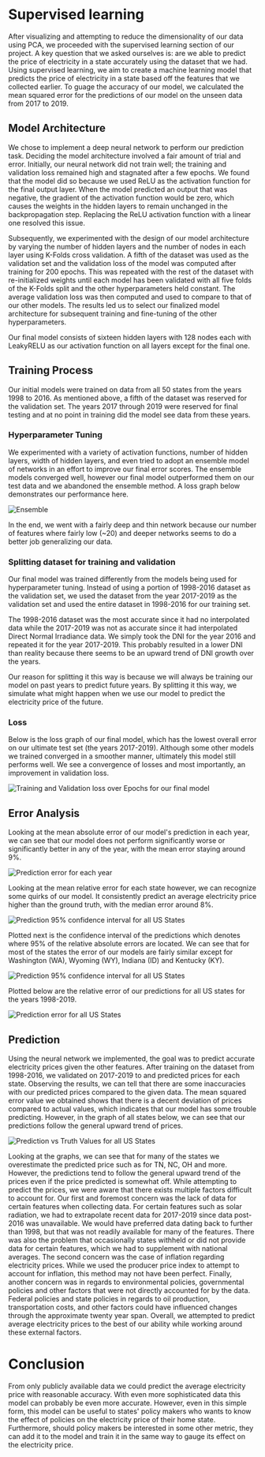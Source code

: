 # Supervised learning
After visualizing and attempting to reduce the dimensionality of our data using PCA, we proceeded with the supervised learning section of our project. A key question that we asked ourselves is: are we able to predict the price of electricity in a state accurately using the dataset that we had. Using supervised learning, we aim to create a machine learning model that predicts the price of electricity in a state based off the features that we collected earlier. To guage the accuracy of our model, we calculated the mean squared error for the predictions of our model on the unseen data from 2017 to 2019. 

## Model Architecture
We chose to implement a deep neural network to perform our prediction task. Deciding the model architecture involved a fair amount of trial and error. Initially, our neural network did not train well; the training and validation loss remained high and stagnated after a few epochs. We found that the model did so because we used ReLU as the activation function for the final output layer. When the model predicted an output that was negative, the gradient of the activation function would be zero, which causes the weights in the hidden layers to remain unchanged in the backpropagation step. Replacing the ReLU activation function with a linear one resolved this issue. 

Subsequently, we experimented with the design of our model architecture by varying the number of hidden layers and the number of nodes in each layer using K-Folds cross validation. A fifth of the dataset was used as the validation set and the validation loss of the model was computed after training for 200 epochs. This was repeated with the rest of the dataset with re-initialized weights until each model has been validated with all five folds of the K-Folds split and the other hyperparameters held constant. The average validation loss was then computed and used to compare to that of our other models. The results led us to select our finalized model architecture for subsequent training and fine-tuning of the other hyperparameters. 

Our final model consists of sixteen hidden layers with 128 nodes each with LeakyRELU as our activation function on all layers except for the final one. 

## Training Process
Our initial models were trained on data from all 50 states from the years 1998 to 2016. As mentioned above, a fifth of the dataset was reserved for the validation set. The years 2017 through 2019 were reserved for final testing and at no point in training did the model see data from these years.

### Hyperparameter Tuning
We experimented with a variety of activation functions, number of hidden layers, width of hidden layers, and even tried to adopt an ensemble model of networks in an effort to improve our final error scores. The ensemble models converged well, however our final model outperformed them on our test data and we abandoned the ensemble method. A loss graph below demonstrates our performance here.

![Ensemble](./images/model2_h.png)

In the end, we went with a fairly deep and thin network because our number of features where fairly low (~20) and deeper networks seems to do a better job generalizing our data.

### Splitting dataset for training and validation
Our final model was trained differently from the models being used for hyperparameter tuning. Instead of using a portion of 1998-2016 dataset as the validation set, we used the dataset from the year 2017-2019 as the validation set and used the entire dataset in 1998-2016 for our training set.

The 1998-2016 dataset was the most accurate since it had no interpolated data while the 2017-2019 was not as accurate since it had interpolated Direct Normal Irradiance data. We simply took the DNI for the year 2016 and repeated it for the year 2017-2019. This probably resulted in a lower DNI than reality because there seems to be an upward trend of DNI growth over the years.

Our reason for splitting it this way is because we will always be training our model on past years to predict future years. By splitting it this way, we simulate what might happen when we use our model to predict the electricity price of the future.

### Loss
Below is the loss graph of our final model, which has the lowest overall error on our ultimate test set (the years 2017-2019). Although some other models we trained converged in a smoother manner, ultimately this model still performs well. We see a convergence of losses and most importantly, an improvement in validation loss.

![Training and Validation loss over Epochs for our final model](./images/model_3.98.svg)

## Error Analysis
Looking at the mean absolute error of our model's prediction in each year, we can see that our model does not perform significantly worse or significantly better in any of the year, with the mean error staying around 9%.

![Prediction error for each year](./images/supervised/year_error_visualization.svg)

Looking at the mean relative error for each state however, we can recognize some quirks of our model. It consistently predict an average electricity price higher than the ground truth, with the median error around 8%.

![Prediction 95% confidence interval for all US States](./images/supervised/state_confidence_error_visualization.svg)

Plotted next is the confidence interval of the predictions which denotes where 95% of the relative absolute errors are located. We can see that for most of the states the error of our models are fairly similar except for Washington (WA), Wyoming (WY), Indiana (ID) and Kentucky (KY).

![Prediction 95% confidence interval for all US States](./images/supervised/state_confidence_abs_error_visualization.svg)

Plotted below are the relative error of our predictions for all US states for the years 1998-2019.

![Prediction error for all US States](./images/supervised/state_error_visualization.svg)

## Prediction
Using the neural network we implemented, the goal was to predict accurate electricity prices given the other features. After training on the dataset from 1998-2016, we validated on 2017-2019 to and predicted prices for each state. Observing the results, we can tell that there are some inaccuracies with our predicted prices compared to the given data. The mean squared error value we obtained shows that there is a decent deviation of prices compared to actual values, which indicates that our model has some trouble predicting. However, in the graph of all states below, we can see that our predictions follow the general upward trend of prices. 

![Prediction vs Truth Values for all US States](./images/supervised/state_prediction_visualization.svg)

Looking at the graphs, we can see that for many of the states we overestimate the predicted price such as for TN, NC, OH and more. However, the predictions tend to follow the general upward trend of the prices even if the price predicted is somewhat off. While attempting to predict the prices, we were aware that there exists multiple factors difficult to account for. Our first and foremost concern was the lack of data for certain features when collecting data. For certain features such as solar radiation, we had to extrapolate recent data for 2017-2019 since data post-2016 was unavailable. We would have preferred data dating back to further than 1998, but that was not readily available for many of the features. There was also the problem that occasionally states withheld or did not provide data for certain features, which we had to supplement with national averages. The second concern was the case of inflation regarding electricity prices. While we used the producer price index to attempt to account for inflation, this method may not have been perfect. Finally, another concern was in regards to environmental policies, governmental policies and other factors that were not directly accounted for by the data. Federal policies and state policies in regards to oil production, transportation costs, and other factors could have influenced changes through the approximate twenty year span. Overall, we attempted to predict average electricity prices to the best of our ability while working around these external factors. 

# Conclusion

From only publicly available data we could predict the average electricity price with reasonable accuracy. With even more sophisticated data this model can probably be even more accurate. However, even in this simple form, this model can be useful to states' policy makers who wants to know the effect of policies on the electricity price of their home state. Furthermore, should policy makers be interested in some other metric, they can add it to the model and train it in the same way to gauge its effect on the electricity price.